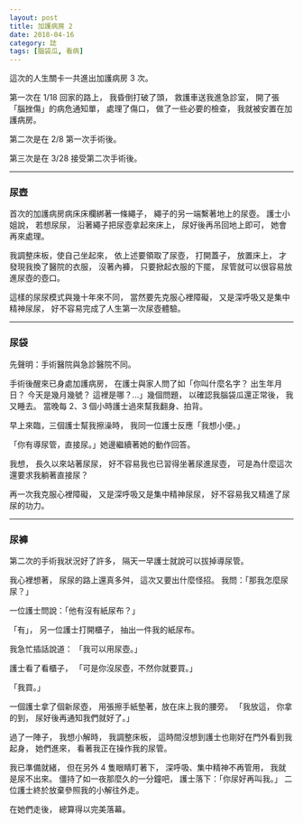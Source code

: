 ```yaml
---
layout: post
title: 加護病房 2
date: 2018-04-16
category: 誌
tags: [腦袋瓜, 看病]
---
```


這次的人生關卡一共進出加護病房 3 次。

第一次在 1/18 回家的路上，
我昏倒打破了頭，
救護車送我進急診室，
開了張「腦挫傷」的病危通知單，
處理了傷口，
做了一些必要的檢查，
我就被安置在加護病房。

第二次是在 2/8 第一次手術後。

第三次是在 3/28 接受第二次手術後。

-------------------

### 尿壺
首次的加護病房病床床欄綁著一條繩子，
繩子的另一端繫著地上的尿壺。
護士小姐說，
若想尿尿，
沿著繩子把尿壺拿起來床上，
尿好後再吊回地上即可，
她會再來處理。

我調整床板，使自己坐起來，
依上述要領取了尿壺，
打開蓋子，
放置床上，
才發現我換了醫院的衣服，
沒著內褲，
只要掀起衣服的下擺，
尿管就可以很容易放進尿壺的壺口。

這樣的尿尿模式與幾十年來不同，
當然要先克服心裡障礙，
又是深呼吸又是集中精神尿尿，
好不容易完成了人生第一次尿壺體驗。

-----------------------

### 尿袋
先聲明：手術醫院與急診醫院不同。

手術後醒來已身處加護病房，
在護士與家人問了如「你叫什麼名字？
出生年月日？
今天是幾月幾號？
這裡是哪？...」幾個問題，
以確認我腦袋瓜還正常後，
我又睡去。
當晚每 2、3 個小時護士過來幫我翻身、拍背。

早上來臨，三個護士幫我擦澡時，
我同一位護士反應「我想小便。」

「你有導尿管，直接尿。」她邊繼續著她的動作回答。

我想，
長久以來站著尿尿，
好不容易我也已習得坐著尿進尿壺，
可是為什麼這次還要求我躺著直接尿？

再一次我克服心裡障礙，
又是深呼吸又是集中精神尿尿，
好不容易我又精進了尿尿的功力。

---------------

### 尿褲
第二次的手術我狀況好了許多，
隔天一早護士就說可以拔掉導尿管。

我心裡想著，
尿尿的路上還真多舛，
這次又要出什麼怪招。
我問：「那我怎麼尿尿？」

一位護士問說：「他有沒有紙尿布？」

「有」，
另一位護士打開櫃子，
抽出一件我的紙尿布。

我急忙插話說道：
「我可以用尿壺。」

護士看了看櫃子，
「可是你沒尿壺，不然你就要買。」

「我買。」

一個護士拿了個新尿壺，
用張擦手紙墊著，放在床上我的腰旁。
「我放這，
你拿的到，
尿好後再通知我們就好了。」

過了一陣子，
我想小解時，
我調整床板，
這時間沒想到護士也剛好在門外看到我起身，
她們進來，
看著我正在操作我的尿管。

我已準備就緒，
但在另外 4 隻眼睛盯著下，
深呼吸、集中精神不再管用，
我就是尿不出來。
僵持了如一夜那麼久的一分鐘吧，
護士落下：「你尿好再叫我。」
二位護士終於放棄參照我的小解往外走。

在她們走後，
總算得以完美落幕。
